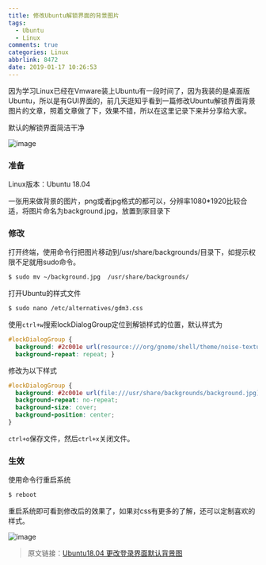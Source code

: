 ```yaml
---
title: 修改Ubuntu解锁界面的背景图片
tags:
  - Ubuntu
  - Linux
comments: true
categories: Linux
abbrlink: 8472
date: 2019-01-17 10:26:53
---
```


因为学习Linux已经在Vmware装上Ubuntu有一段时间了，因为我装的是桌面版Ubuntu，所以是有GUI界面的，前几天逛知乎看到一篇修改Ubuntu解锁界面背景图片的文章，照着文章做了下，效果不错，所以在这里记录下来并分享给大家。

<!--more-->

默认的解锁界面简洁干净

![image](https://tvax3.sinaimg.cn/large/005tkHc2gy1fzf5jnd1ysj30uo0h7102.jpg)

### 准备

Linux版本：Ubuntu 18.04

一张用来做背景的图片，png或者jpg格式的都可以，分辨率1080*1920比较合适，将图片命名为background.jpg，放置到家目录下

### 修改

打开终端，使用命令行把图片移动到/usr/share/backgrounds/目录下，如提示权限不足就用sudo命令。

```bash
$ sudo mv ~/background.jpg  /usr/share/backgrounds/
```

打开Ubuntu的样式文件

```bash
$ sudo nano /etc/alternatives/gdm3.css
```

使用`ctrl+w`搜索lockDialogGroup定位到解锁样式的位置，默认样式为

```css
#lockDialogGroup {
  background: #2c001e url(resource:///org/gnome/shell/theme/noise-texture.png);
  background-repeat: repeat; }
```

修改为以下样式

```css
#lockDialogGroup {
  background: #2c001e url(file:///usr/share/backgrounds/background.jpg);         
  background-repeat: no-repeat;
  background-size: cover;
  background-position: center; 
}
```

`ctrl+o`保存文件，然后`ctrl+x`关闭文件。

### 生效

使用命令行重启系统

```bash
$ reboot
```

重启系统即可看到修改后的效果了，如果对css有更多的了解，还可以定制喜欢的样式。

![image](https://wx3.sinaimg.cn/large/005tkHc2gy1fzf5jmuo7rj31hc0u0hdu.jpg)

> 原文链接：[Ubuntu18.04 更改登录界面默认背景图](https://zhuanlan.zhihu.com/p/36470249)